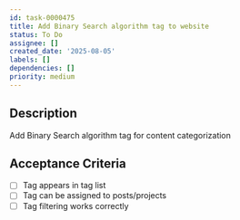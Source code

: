 ```yaml
---
id: task-0000475
title: Add Binary Search algorithm tag to website
status: To Do
assignee: []
created_date: '2025-08-05'
labels: []
dependencies: []
priority: medium
---
```


## Description

Add Binary Search algorithm tag for content categorization

## Acceptance Criteria

- [ ] Tag appears in tag list
- [ ] Tag can be assigned to posts/projects
- [ ] Tag filtering works correctly
